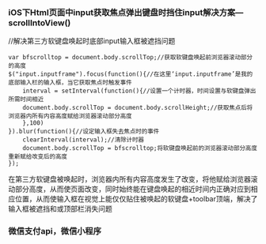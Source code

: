 ### iOS下Html页面中input获取焦点弹出键盘时挡住input解决方案—scrollIntoView()
//解决第三方软键盘唤起时底部input输入框被遮挡问题

    var bfscrolltop = document.body.scrollTop;//获取软键盘唤起前浏览器滚动部分的高度
    $("input.inputframe").focus(function(){//在这里‘input.inputframe’是我的底部输入栏的输入框，当它获取焦点时触发事件
        interval = setInterval(function(){//设置一个计时器，时间设置与软键盘弹出所需时间相近
        document.body.scrollTop = document.body.scrollHeight;//获取焦点后将浏览器内所有内容高度赋给浏览器滚动部分高度
        },100)
    }).blur(function(){//设定输入框失去焦点时的事件
        clearInterval(interval);//清除计时器
        document.body.scrollTop = bfscrolltop;将软键盘唤起前的浏览器滚动部分高度重新赋给改变后的高度
    });
在第三方软键盘被唤起时，浏览器内所有内容高度发生了改变，将他赋给浏览器滚动部分高度，从而使页面改变，同时始终能在键盘唤起的相近时间内正确对应到相应位置，从而使输入框在视觉上能仅仅贴住被唤起的软键盘+toolbar顶端，解决了输入框被遮挡和或顶部栏消失问题

### 微信支付api，微信小程序
